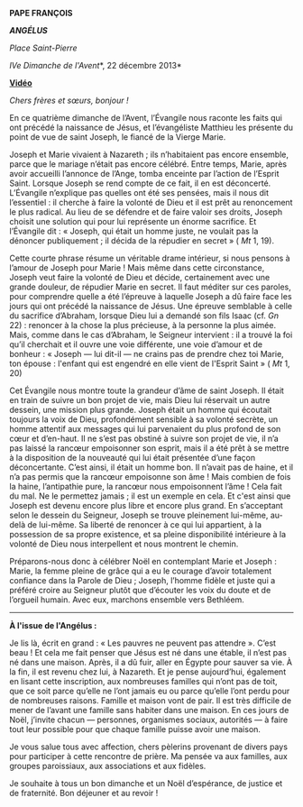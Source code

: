 **PAPE FRANÇOIS**

***ANGÉLUS***

*Place Saint-Pierre*

*IVe Dimanche de l'Avent**, 22 décembre 2013*

**[Vidéo](http://player.rv.va/vaticanplayer.asp?language=it&tic=VA_HZQE5FP6)**

*Chers frères et sœurs, bonjour !*

En ce quatrième dimanche de l’Avent, l’Évangile nous raconte les faits qui ont précédé la naissance de Jésus, et l’évangéliste Matthieu les présente du point de vue de saint Joseph, le fiancé de la Vierge Marie.

Joseph et Marie vivaient à Nazareth ; ils n’habitaient pas encore ensemble, parce que le mariage n’était pas encore célébré. Entre temps, Marie, après avoir accueilli l’annonce de l’Ange, tomba enceinte par l’action de l’Esprit Saint. Lorsque Joseph se rend compte de ce fait, il en est déconcerté. L’Évangile n’explique pas quelles ont été ses pensées, mais il nous dit l’essentiel : il cherche à faire la volonté de Dieu et il est prêt au renoncement le plus radical. Au lieu de se défendre et de faire valoir ses droits, Joseph choisit une solution qui pour lui représente un énorme sacrifice. Et l’Évangile dit : « Joseph, qui était un homme juste, ne voulait pas la dénoncer publiquement ; il décida de la répudier en secret » ( *Mt* 1, 19).

Cette courte phrase résume un véritable drame intérieur, si nous pensons à l’amour de Joseph pour Marie ! Mais même dans cette circonstance, Joseph veut faire la volonté de Dieu et décide, certainement avec une grande douleur, de répudier Marie en secret. Il faut méditer sur ces paroles, pour comprendre quelle a été l’épreuve à laquelle Joseph a dû faire face les jours qui ont précédé la naissance de Jésus. Une épreuve semblable à celle du sacrifice d’Abraham, lorsque Dieu lui a demandé son fils Isaac (cf. *Gn* 22) : renoncer à la chose la plus précieuse, à la personne la plus aimée. Mais, comme dans le cas d’Abraham, le Seigneur intervient : il a trouvé la foi qu’il cherchait et il ouvre une voie différente, une voie d’amour et de bonheur : « Joseph — lui dit-il — ne crains pas de prendre chez toi Marie, ton épouse : l'enfant qui est engendré en elle vient de l'Esprit Saint » ( *Mt* 1, 20)

Cet Évangile nous montre toute la grandeur d’âme de saint Joseph. Il était en train de suivre un bon projet de vie, mais Dieu lui réservait un autre dessein, une mission plus grande. Joseph était un homme qui écoutait toujours la voix de Dieu, profondément sensible à sa volonté secrète, un homme attentif aux messages qui lui parvenaient du plus profond de son cœur et d’en-haut. Il ne s’est pas obstiné à suivre son projet de vie, il n’a pas laissé la rancœur empoisonner son esprit, mais il a été prêt à se mettre à la disposition de la nouveauté qui lui était présentée d’une façon déconcertante. C’est ainsi, il était un homme bon. Il n’avait pas de haine, et il n’a pas permis que la rancœur empoisonne son âme ! Mais combien de fois la haine, l’antipathie pure, la rancœur nous empoisonnent l’âme ! Cela fait du mal. Ne le permettez jamais ; il est un exemple en cela. Et c'est ainsi que Joseph est devenu encore plus libre et encore plus grand. En s’acceptant selon le dessein du Seigneur, Joseph se trouve pleinement lui-même, au-delà de lui-même. Sa liberté de renoncer à ce qui lui appartient, à la possession de sa propre existence, et sa pleine disponibilité intérieure à la volonté de Dieu nous interpellent et nous montrent le chemin.

Préparons-nous donc à célébrer Noël en contemplant Marie et Joseph : Marie, la femme pleine de grâce qui a eu le courage d’avoir totalement confiance dans la Parole de Dieu ; Joseph, l’homme fidèle et juste qui a préféré croire au Seigneur plutôt que d’écouter les voix du doute et de l’orgueil humain. Avec eux, marchons ensemble vers Bethléem.

** * **

**À l'issue de l'Angélus :**

Je lis là, écrit en grand : « Les pauvres ne peuvent pas attendre ». C’est beau ! Et cela me fait penser que Jésus est né dans une étable, il n’est pas né dans une maison. Après, il a dû fuir, aller en Égypte pour sauver sa vie. À la fin, il est revenu chez lui, à Nazareth. Et je pense aujourd’hui, également en lisant cette inscription, aux nombreuses familles qui n’ont pas de toit, que ce soit parce qu’elle ne l’ont jamais eu ou parce qu’elle l’ont perdu pour de nombreuses raisons. Famille et maison vont de pair. Il est très difficile de mener de l’avant une famille sans habiter dans une maison. En ces jours de Noël, j’invite chacun — personnes, organismes sociaux, autorités — à faire tout leur possible pour que chaque famille puisse avoir une maison.

Je vous salue tous avec affection, chers pèlerins provenant de divers pays pour participer à cette rencontre de prière. Ma pensée va aux familles, aux groupes paroissiaux, aux associations et aux fidèles.

Je souhaite à tous un bon dimanche et un Noël d’espérance, de justice et de fraternité. Bon déjeuner et au revoir !